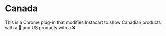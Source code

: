 # Canada
This is a Chrome plug-in that modifies Instacart to show Canadian products with a 🍁 and US products with a ❌
